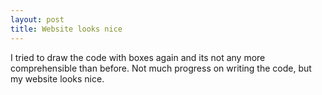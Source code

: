 ```yaml
---
layout: post
title: Website looks nice
---
```


I tried to draw the code with boxes again and its not any more comprehensible than before. Not much progress on writing the code, but my website looks nice.
